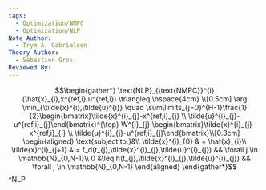 ```yaml
---
tags:
  - Optimization/NMPC
  - Optimization/NLP
Note Author:
  - Trym A. Gabrielsen
Theory Author:
  - Sébastien Gros
Reviewed By:
---
```


$$\begin{gather*}
\text{NLP}_{\text{NMPC}}^{i}(\hat{x}_{i},x^{ref,i},u^{ref,i}) \triangleq \hspace{4cm} \\[0.5cm]
\arg \min_{\tilde{x}^{i},\tilde{u}^{i}} \quad \sum\limits_{j=0}^{H-1}\frac{1}{2}\begin{bmatrix}\tilde{x}^{i}_{j}-x^{ref,i}_{j} \\ \tilde{u}^{i}_{j}-u^{ref,i}_{j}\end{bmatrix}^{\top} W^{i}_{j} \begin{bmatrix}\tilde{x}^{i}_{j}-x^{ref,i}_{j} \\ \tilde{u}^{i}_{j}-u^{ref,i}_{j}\end{bmatrix}\\[0.3cm]
\begin{aligned}
\text{subject to:}&\\
\tilde{x}^{i}_{0} & = \hat{x}_{i}\\
\tilde{x}^{i}_{j+1} & = f_d(t_{j},\tilde{x}^{i}_{j},\tilde{u}^{i}_{j}) && \forall j \in \mathbb{N}_{0,N-1}\\
0 &\leq h(t_{j},\tilde{x}^{i}_{j},\tilde{u}^{i}_{j})  && \forall j \in \mathbb{N}_{0,N-1}
\end{aligned}
\end{gather*}$$
^NLP
